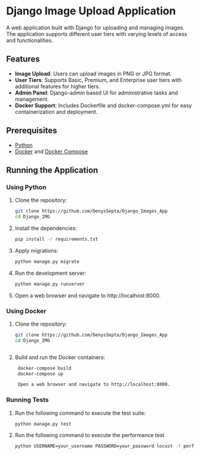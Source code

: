 # Django Image Upload Application

A web application built with Django for uploading and managing images. The application supports different user tiers with varying levels of access and functionalities.

## Features

- **Image Upload**: Users can upload images in PNG or JPG format.
- **User Tiers**: Supports Basic, Premium, and Enterprise user tiers with additional features for higher tiers.
- **Admin Panel**: Django-admin based UI for administrative tasks and management.
- **Docker Support**: Includes Dockerfile and docker-compose.yml for easy containerization and deployment.

## Prerequisites

- [Python](https://www.python.org/downloads/)
- [Docker](https://www.docker.com/get-started) and [Docker Compose](https://docs.docker.com/compose/install/)

## Running the Application

### Using Python

1. Clone the repository:
   ```sh
   git clone https://github.com/DenysSepta/Django_Images_App
   cd Django_IMG


2. Install the dependencies:
    ```sh
    pip install -r requirements.txt

3. Apply migrations:

    ```sh
    python manage.py migrate

4. Run the development server:

    ```sh
    python manage.py runserver

5. Open a web browser and navigate to http://localhost:8000.


### Using Docker 

1. Clone the repository:

  
   ```sh
   git clone https://github.com/DenysSepta/Django_Images_App
   cd Django_IMG



2. Build and run the Docker containers:
   ```sh
    docker-compose build
    docker-compose up

    Open a web browser and navigate to http://localhost:8000.

### Running Tests

1. Run the following command to execute the test suite:

   ```sh
   python manage.py test

2. Run the following command to execute the performance test
   ```sh
   python USERNAME=your_username PASSWORD=your_password locust -f performance_test.py
